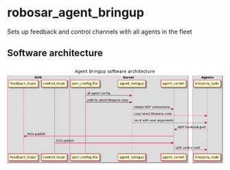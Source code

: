 # robosar_agent_bringup
Sets up feedback and control channels with all agents in the fleet

## Software architecture 
<div align='centre'>
  <img src='agent_bringup.png' width='800px' align='centre'>
</div>
